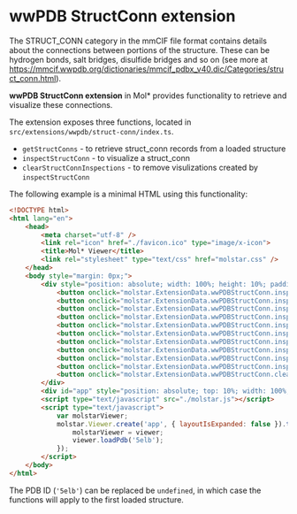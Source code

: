 # wwPDB StructConn extension

The STRUCT_CONN category in the mmCIF file format contains details about the connections between portions of the structure. These can be hydrogen bonds, salt bridges, disulfide bridges and so on (see more at <https://mmcif.wwpdb.org/dictionaries/mmcif_pdbx_v40.dic/Categories/struct_conn.html>).

**wwPDB StructConn extension** in Mol* provides functionality to retrieve and visualize these connections.

The extension exposes three functions, located in `src/extensions/wwpdb/struct-conn/index.ts`. 

- `getStructConns` - to retrieve struct_conn records from a loaded structure
- `inspectStructConn` - to visualize a struct_conn
- `clearStructConnInspections` - to remove visulizations created by `inspectStructConn`

The following example is a minimal HTML using this functionality:

```html
<!DOCTYPE html>
<html lang="en">
    <head>
        <meta charset="utf-8" />
        <link rel="icon" href="./favicon.ico" type="image/x-icon">
        <title>Mol* Viewer</title>
        <link rel="stylesheet" type="text/css" href="molstar.css" />
    </head>
    <body style="margin: 0px;">
        <div style="position: absolute; width: 100%; height: 10%; padding-block: 10px;">
            <button onclick="molstar.ExtensionData.wwPDBStructConn.inspectStructConn(molstarViewer.plugin, '5elb', 'disulf1');">disulf1</button>
            <button onclick="molstar.ExtensionData.wwPDBStructConn.inspectStructConn(molstarViewer.plugin, '5elb', 'disulf2');">disulf2</button>
            <button onclick="molstar.ExtensionData.wwPDBStructConn.inspectStructConn(molstarViewer.plugin, '5elb', 'covale1');">covale1</button>
            <button onclick="molstar.ExtensionData.wwPDBStructConn.inspectStructConn(molstarViewer.plugin, '5elb', 'covale2');">covale2</button>
            <button onclick="molstar.ExtensionData.wwPDBStructConn.inspectStructConn(molstarViewer.plugin, '5elb', 'covale3');">covale3</button>
            <button onclick="molstar.ExtensionData.wwPDBStructConn.inspectStructConn(molstarViewer.plugin, '5elb', 'covale4');">covale4</button>
            <button onclick="molstar.ExtensionData.wwPDBStructConn.inspectStructConn(molstarViewer.plugin, '5elb', 'metalc1');">metalc1</button>
            <button onclick="molstar.ExtensionData.wwPDBStructConn.inspectStructConn(molstarViewer.plugin, '5elb', 'metalc2');">metalc2</button>
            <button onclick="molstar.ExtensionData.wwPDBStructConn.inspectStructConn(molstarViewer.plugin, '5elb', 'metalc3');">metalc3</button>
            <button onclick="molstar.ExtensionData.wwPDBStructConn.inspectStructConn(molstarViewer.plugin, '5elb', 'metalc4');">metalc4</button>
            <button onclick="molstar.ExtensionData.wwPDBStructConn.clearStructConnInspections(molstarViewer.plugin, '5elb');">CLEAR</button>
        </div>
        <div id="app" style="position: absolute; top: 10%; width: 100%; height: 90%;"></div>
        <script type="text/javascript" src="./molstar.js"></script>
        <script type="text/javascript">
            var molstarViewer;
            molstar.Viewer.create('app', { layoutIsExpanded: false }).then(viewer => {
                molstarViewer = viewer;
                viewer.loadPdb('5elb');
            });
        </script>
    </body>
</html>
```

The PDB ID (`'5elb'`) can be replaced be `undefined`, in which case the functions will apply to the first loaded structure.
